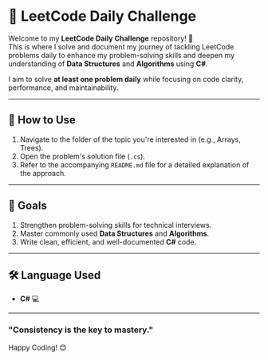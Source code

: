 # 🚀 **LeetCode Daily Challenge**

Welcome to my **LeetCode Daily Challenge** repository! 🎯  
This is where I solve and document my journey of tackling LeetCode problems daily to enhance my problem-solving skills and deepen my understanding of **Data Structures** and **Algorithms** using **C#**.


I aim to solve **at least one problem daily** while focusing on code clarity, performance, and maintainability.

---

## 📂 **How to Use**

1. Navigate to the folder of the topic you're interested in (e.g., Arrays, Trees).
2. Open the problem's solution file (`.cs`).
3. Refer to the accompanying `README.md` file for a detailed explanation of the approach.

---

## 🚀 **Goals**

1. Strengthen problem-solving skills for technical interviews.
2. Master commonly used **Data Structures** and **Algorithms**.
3. Write clean, efficient, and well-documented **C#** code.

---

## 🛠️ **Language Used**

- **C#** 💻  

---

### **"Consistency is the key to mastery."**  

Happy Coding! 😊  
